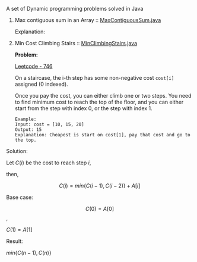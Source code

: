 
A set of Dynamic programming problems solved in Java

1. Max contiguous sum in an Array :: [MaxContiguousSum.java](http://localhost)

    Explanation:
    
    
2. Min Cost Climbing Stairs :: [MinClimbingStairs.java](http://localhost)

    **Problem:**
    
    [Leetcode - 746](https://leetcode.com/problems/min-cost-climbing-stairs/description/)

    On a staircase, the i-th step has some non-negative cost `cost[i]` assigned (0 indexed).
    
     Once you pay the cost, you can either climb one or two steps. You need to find minimum cost to reach the top of the floor, and you can either start from the step with index 0, or the step with index 1.
     
       Example: 
       Input: cost = [10, 15, 20]
       Output: 15
       Explanation: Cheapest is start on cost[1], pay that cost and go to the top.
         
 Solution:
    
 Let $C\left( i\right)$ be the cost to reach step $i$,
    
 then,
  
  $$
  C(i) = min\{C(i-1), C(i-2)\} + A[i]
  $$
    
  Base case:
    
  $$C(0) = A[0]$$,
    
  $C(1) = A[1]$
    
  Result:
    
  $min\{C(n-1), C(n)\}$